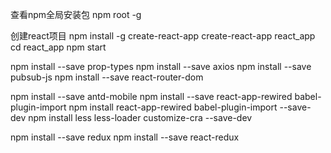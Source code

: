 查看npm全局安装包
npm root -g

创建react项目
npm install -g create-react-app
create-react-app react_app
cd react_app
npm start

npm install --save prop-types
npm install --save axios
npm install --save pubsub-js
npm install --save react-router-dom

npm install --save antd-mobile
npm install --save react-app-rewired babel-plugin-import
npm install react-app-rewired babel-plugin-import --save-dev
npm install less less-loader customize-cra --save-dev

npm install --save redux
npm install --save react-redux
